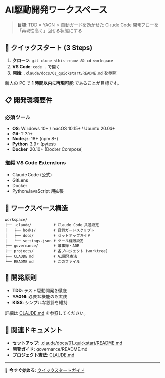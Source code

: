 # AI駆動開発ワークスペース

> **目標**: TDD × YAGNI × 自動ガードを効かせた Claude Code 開発フローを「再現性高く」回せる状態にする

## 🚀 クイックスタート (3 Steps)

1. **クローン**: `git clone <this-repo> && cd workspace`
2. **VS Code**: `code .` で開く  
3. **開始**: `.claude/docs/01_quickstart/README.md` を参照

新人の PC で **1 時間以内に再現可能** であることが目標です。

## 📋 開発環境要件

### 必須ツール
- **OS**: Windows 10+ / macOS 10.15+ / Ubuntu 20.04+
- **Git**: 2.30+
- **Node.js**: 18+ (npm 8+)
- **Python**: 3.9+ (pytest)
- **Docker**: 20.10+ (Docker Compose)

### 推奨 VS Code Extensions
- Claude Code (公式)
- GitLens
- Docker
- Python/JavaScript 用拡張

## 📁 ワークスペース構造

```
workspace/
├── .claude/          # Claude Code 共通設定
│   ├── hooks/        # 品質ガードスクリプト
│   ├── docs/         # セットアップガイド
│   └── settings.json # ツール権限設定
├── governance/       # 議事録・ADR  
├── projects/         # 各プロジェクト (worktree)
├── CLAUDE.md         # AI開発憲法
└── README.md         # このファイル
```

## 🎯 開発原則

- **TDD**: テスト駆動開発を徹底
- **YAGNI**: 必要な機能のみ実装  
- **KISS**: シンプルな設計を維持

詳細は [CLAUDE.md](./CLAUDE.md) を参照してください。

## 🔗 関連ドキュメント

- **セットアップ**: [.claude/docs/01_quickstart/README.md](./.claude/docs/01_quickstart/README.md)
- **開発ガイド**: [governance/README.md](./governance/README.md)
- **プロジェクト憲法**: [CLAUDE.md](./CLAUDE.md)

---

🚀 **今すぐ始める**: [クイックスタートガイド](./.claude/docs/01_quickstart/README.md)